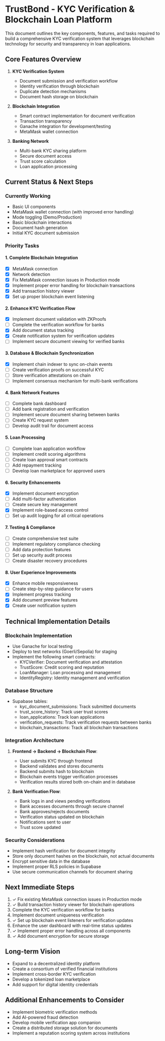 
# TrustBond - KYC Verification & Blockchain Loan Platform

This document outlines the key components, features, and tasks required to build a comprehensive KYC verification system that leverages blockchain technology for security and transparency in loan applications.

## Core Features Overview

1. **KYC Verification System**
   - Document submission and verification workflow
   - Identity verification through blockchain
   - Duplicate detection mechanisms
   - Document hash storage on blockchain

2. **Blockchain Integration**
   - Smart contract implementation for document verification
   - Transaction transparency
   - Ganache integration for development/testing
   - MetaMask wallet connection

3. **Banking Network**
   - Multi-bank KYC sharing platform
   - Secure document access
   - Trust score calculation
   - Loan application processing

## Current Status & Next Steps

### Currently Working
- Basic UI components
- MetaMask wallet connection (with improved error handling)
- Mode toggling (Demo/Production)
- Basic blockchain interactions
- Document hash generation
- Initial KYC document submission

### Priority Tasks

#### 1. Complete Blockchain Integration
- [x] MetaMask connection
- [x] Network detection
- [x] Fix MetaMask connection issues in Production mode
- [x] Implement proper error handling for blockchain transactions
- [x] Add transaction history viewer
- [x] Set up proper blockchain event listening

#### 2. Enhance KYC Verification Flow
- [x] Implement document validation with ZKProofs
- [ ] Complete the verification workflow for banks
- [x] Add document status tracking
- [x] Create notification system for verification updates
- [ ] Implement secure document viewing for verified banks

#### 3. Database & Blockchain Synchronization
- [x] Implement chain indexer to sync on-chain events
- [ ] Create verification proofs on successful KYC
- [ ] Store verification attestations on chain
- [ ] Implement consensus mechanism for multi-bank verifications

#### 4. Bank Network Features
- [ ] Complete bank dashboard
- [ ] Add bank registration and verification
- [ ] Implement secure document sharing between banks
- [ ] Create KYC request system
- [ ] Develop audit trail for document access

#### 5. Loan Processing
- [ ] Complete loan application workflow
- [ ] Implement credit scoring algorithms
- [ ] Create loan approval smart contracts
- [ ] Add repayment tracking
- [ ] Develop loan marketplace for approved users

#### 6. Security Enhancements
- [x] Implement document encryption
- [ ] Add multi-factor authentication
- [ ] Create secure key management
- [x] Implement role-based access control
- [ ] Set up audit logging for all critical operations

#### 7. Testing & Compliance
- [ ] Create comprehensive test suite
- [ ] Implement regulatory compliance checking
- [ ] Add data protection features
- [ ] Set up security audit process
- [ ] Create disaster recovery procedures

#### 8. User Experience Improvements
- [x] Enhance mobile responsiveness
- [ ] Create step-by-step guidance for users
- [x] Implement progress tracking
- [x] Add document preview features
- [x] Create user notification system

## Technical Implementation Details

### Blockchain Implementation
- Use Ganache for local testing
- Deploy to test networks (Goerli/Sepolia) for staging
- Implement the following smart contracts:
  - KYCVerifier: Document verification and attestation
  - TrustScore: Credit scoring and reputation
  - LoanManager: Loan processing and management
  - IdentityRegistry: Identity management and verification

### Database Structure
- Supabase tables:
  - kyc_document_submissions: Track submitted documents
  - trust_score_history: Track user trust scores
  - loan_applications: Track loan applications
  - verification_requests: Track verification requests between banks
  - blockchain_transactions: Track all blockchain transactions

### Integration Architecture
1. **Frontend → Backend → Blockchain Flow**:
   - User submits KYC through frontend
   - Backend validates and stores documents
   - Backend submits hash to blockchain
   - Blockchain events trigger verification processes
   - Verification results stored both on-chain and in database

2. **Bank Verification Flow**:
   - Bank logs in and views pending verifications
   - Bank accesses documents through secure channel
   - Bank approves/rejects documents
   - Verification status updated on blockchain
   - Notifications sent to user
   - Trust score updated

### Security Considerations
- Implement hash verification for document integrity
- Store only document hashes on the blockchain, not actual documents
- Encrypt sensitive data in the database
- Implement proper RLS policies in Supabase
- Use secure communication channels for document sharing

## Next Immediate Steps

1. ✓ Fix existing MetaMask connection issues in Production mode
2. ✓ Build transaction history viewer for blockchain operations
3. Complete the KYC verification workflow for banks
4. Implement document uniqueness verification
5. ✓ Set up blockchain event listeners for verification updates
6. Enhance the user dashboard with real-time status updates
7. ✓ Implement proper error handling across all components
8. ✓ Add document encryption for secure storage

## Long-term Vision
- Expand to a decentralized identity platform
- Create a consortium of verified financial institutions
- Implement cross-border KYC verification
- Develop a tokenized loan marketplace
- Add support for digital identity credentials

## Additional Enhancements to Consider
- Implement biometric verification methods
- Add AI-powered fraud detection
- Develop mobile verification app companion
- Create a distributed storage solution for documents
- Implement a reputation scoring system across institutions
